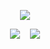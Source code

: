 <p align="center">
<a href="#"><img src="https://profil-api-hizmetim.vercel.app/renderlanmis/hello.svg"></a>
</p>
<p align="center"><a href="https://murathalitsever.js.org"><img src="https://profil-api-hizmetim.vercel.app/renderlanmis/murathalitsever.js.org.svg"></a><a>&nbsp;&nbsp;&nbsp;&nbsp;</a><a href="#"><img src="https://profil-api-hizmetim.vercel.app/renderlanmis/latest-repo.svg"></a></p>
